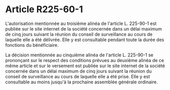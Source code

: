 # Article R225-60-1

L'autorisation mentionnée au troisième alinéa de l'article L. 225-90-1 est publiée sur le site internet de la société concernée dans un délai maximum de cinq jours suivant la réunion du conseil de surveillance au cours de laquelle elle a été délivrée. Elle y est consultable pendant toute la durée des fonctions du bénéficiaire.

La décision mentionnée au cinquième alinéa de l'article L. 225-90-1 se prononçant sur le respect des conditions prévues au deuxième alinéa de ce même article et sur le versement est publiée sur le site internet de la société concernée dans un délai maximum de cinq jours suivant la réunion du conseil de surveillance au cours de laquelle elle a été prise. Elle y est consultable au moins jusqu'à la prochaine assemblée générale ordinaire.
